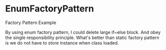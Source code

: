 # EnumFactoryPattern
Factory Pattern Example

By using enum factory pattern, I could delete large if~else block.
And obey the single responsibility principle.
What's better than static factory pattern is we do not have to store instance when class loaded.
